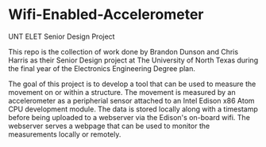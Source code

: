 # Wifi-Enabled-Accelerometer
UNT ELET Senior Design Project

This repo is the collection of work done by Brandon Dunson and Chris Harris as their Senior Design project at The University of North Texas during the final year of the Electronics Engineering Degree plan.

The goal of this project is to develop a tool that can be used to measure the movement on or within a structure. The movement is measured by an accelerometer as a peripherial sensor attached to an Intel Edison x86 Atom CPU development module. The data is stored locally along with a timestamp before being uploaded to a webserver via the Edison's on-board wifi. The webserver serves a webpage that can be used to monitor the measurements locally or remotely.
